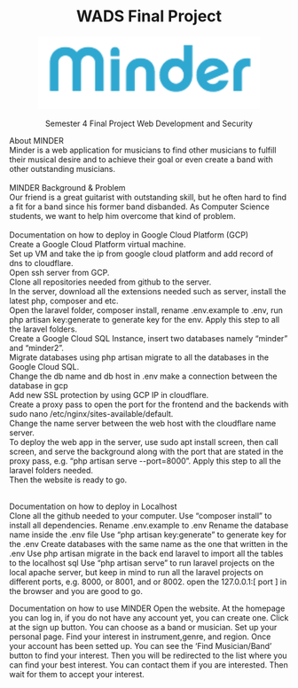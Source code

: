 <h1 align="center">
WADS Final Project
</h1>


<p align="center"><img src="public/assets/logo1.png" width="400"></p>

<p align="center">
Semester 4 Final Project Web Development and Security
</p>

About MINDER<br/>
Minder is a web application for musicians to find other musicians to fulfill their musical desire and to achieve their goal or even create a band with other outstanding musicians. <br/><br/>
MINDER Background & Problem<br/>
Our friend is a great guitarist with outstanding skill, but he often hard to find a fit for a band since his former band disbanded. As Computer Science students, we want to help him overcome that kind of problem.<br/><br/>
Documentation on how to deploy in Google Cloud Platform (GCP)<br/>
Create a Google Cloud Platform virtual machine.<br/>
Set up VM and take the ip from google cloud platform and add record of dns to cloudflare. <br/>
Open ssh server from GCP. <br/>
Clone all repositories needed from github to the server. <br/>
In the server, download all the extensions needed such as server, install the latest php, composer and etc.<br/>
Open the laravel folder, composer install, rename .env.example to .env, run php artisan key:generate to generate key for the env. Apply this step to all the laravel folders.<br/>
Create a Google Cloud SQL Instance, insert two databases namely “minder” and “minder2”.<br/>
Migrate databases using php artisan migrate to all the databases in the Google Cloud SQL.<br/>
Change the db name and db host in .env make a connection between the database in gcp <br/>
Add new SSL protection by using GCP IP in cloudflare.<br/>
Create a proxy pass to open the port for the frontend and the backends with sudo nano /etc/nginx/sites-available/default.<br/>
Change the name server between the web host with the cloudflare name server.<br/>
To deploy the web app in the server, use sudo  apt install screen, then call screen, and serve the background along with the port that are stated in the proxy pass, e.g. “php artisan serve --port=8000”. Apply this step to all the laravel folders needed.<br/>
Then the website is ready to go.<br/><br/>

Documentation on how to deploy in Localhost<br/>
Clone all the github needed to your computer.
Use “composer install” to install all dependencies.
Rename .env.example to .env
Rename the database name inside the .env file
Use “php artisan key:generate” to generate key for the .env
Create databases with the same name as the one that written in the .env
Use php artisan migrate in the back end laravel to import all the tables to the localhost sql
Use “php artisan serve” to run laravel projects on the local apache server, but keep in mind to run all the laravel projects on different ports, e.g. 8000, or 8001, and or 8002.
open the 127.0.0.1:[ port ] in the browser and you are good to go. 

Documentation on how to use MINDER
Open the website.
At the homepage you can log in, if you do not have any account yet, you can create one.
Click at the sign up button.
You can choose as a band or musician.
Set up your personal page.
Find your interest in instrument,genre, and region.
Once your account has been setted up.
You can see the ‘Find Musician/Band’ button to find your interest.
Then you will be redirected to the list where you can find your best interest.
You can contact them if you are interested.
Then wait for them to accept your interest.

